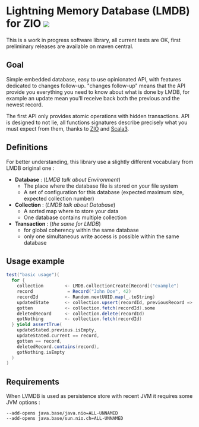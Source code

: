 # Lightning Memory Database (LMDB) for ZIO [![][ZIOLMDBManagerImg]][ZIOLMDBManagerLnk]

This is a work in progress software library, all current tests are OK, first preliminary releases are available
on maven central.

## Goal

Simple embedded database, easy to use opinionated API, with features dedicated to changes follow-up.
"changes follow-up" means that the API provide you everything you need to know about what is done by LMDB,
for example an update mean you'll receive back both the previous and the newest record.

The first API only provides atomic operations with hidden transactions. API is designed to not lie, all functions signatures
describe precisely what you must expect from them, thanks to [ZIO][ZIO] and [Scala3][Scala3].  

## Definitions

For better understanding, this library use a slightly different vocabulary from LMDB original one :  
- **Database** :  (*LMDB talk about Environment*)
  - The place where the database file is stored on your file system
  - A set of configuration for this database (expected maximum size, expected collection number)
- **Collection** : (*LMDB talk about Database*) 
  - A sorted map where to store your data
  - One database contains multiple collection
- **Transaction** : (*the same for LMDB*)
  - for global coherency within the same database
  - only one simultaneous write access is possible within the same database 


## Usage example

```scala
test("basic usage")(
  for {
    collection        <- LMDB.collectionCreate[Record]("example")
    record             = Record("John Doe", 42)
    recordId          <- Random.nextUUID.map(_.toString)
    updatedState      <- collection.upsert(recordId, previousRecord => record)
    gotten            <- collection.fetch(recordId).some
    deletedRecord     <- collection.delete(recordId)
    gotNothing        <- collection.fetch(recordId)
  } yield assertTrue(
    updateStated.previous.isEmpty,
    updateStated.current == record,
    gotten == record,
    deletedRecord.contains(record),
    gotNothing.isEmpty
  )
)
```

## Requirements

When LVMDB is used as persistence store with recent JVM it requires some JVM options :

```
--add-opens java.base/java.nio=ALL-UNNAMED
--add-opens java.base/sun.nio.ch=ALL-UNNAMED
```

[ZIOLMDBManager]:    https://github.com/dacr/zio-lmdb
[ZIOLMDBManagerImg]: https://img.shields.io/maven-central/v/fr.janalyse/zio-lmdb_3.svg
[ZIOLMDBManagerLnk]: https://search.maven.org/#search%7Cga%7C1%7Cfr.janalyse.zio-lmdb
[ZIO]: https://zio.dev/
[Scala3]: https://docs.scala-lang.org/scala3/reference/